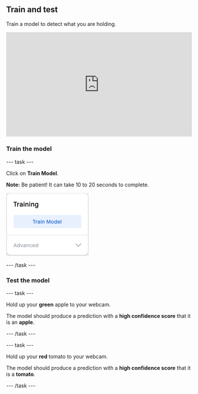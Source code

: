 ## Train and test

Train a model to detect what you are holding.

<html>
  <div style="position: relative; overflow: hidden; padding-top: 56.25%;">
    <iframe style="position: absolute; top: 0; left: 0; right: 0; width: 100%; height: 100%; border: none;" src="https://www.youtube.com/embed/OTJh0Hjiw1s?rel=0&cc_load_policy=1" allowfullscreen allow="accelerometer; autoplay; clipboard-write; encrypted-media; gyroscope; picture-in-picture; web-share"></iframe>
  </div>
</html>

### Train the model

--- task ---

Click on **Train Model**.

**Note:** Be patient! It can take 10 to 20 seconds to complete.

![The 'Train Model' button.](images/train_model.png)

--- /task ---

### Test the model

--- task ---

Hold up your **green** apple to your webcam.

The model should produce a prediction with a **high confidence score** that it is an **apple**.

--- /task ---

--- task ---

Hold up your **red** tomato to your webcam.

The model should produce a prediction with a **high confidence score** that it is a **tomato**.

--- /task ---
